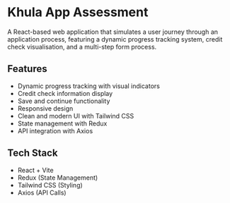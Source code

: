 # Khula App Assessment

A React-based web application that simulates a user journey through an application process, featuring a dynamic progress tracking system, credit check visualisation, and a multi-step form process.

## Features

- Dynamic progress tracking with visual indicators
- Credit check information display
- Save and continue functionality
- Responsive design
- Clean and modern UI with Tailwind CSS
- State management with Redux
- API integration with Axios

## Tech Stack

- React + Vite
- Redux (State Management)
- Tailwind CSS (Styling)
- Axios (API Calls)
